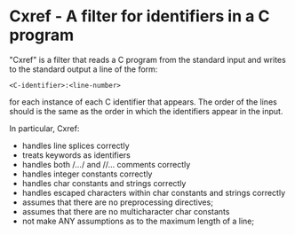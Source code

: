 # Cxref - A filter for identifiers in a C program

"Cxref" is a filter that reads a C program from the standard input and
writes to the standard output a line of the form:

`<C-identifier>:<line-number>`

for each instance of each C identifier that appears.  The order of the lines
should is the same as the order in which the identifiers appear in the input.

In particular, Cxref:
* handles line splices correctly
* treats keywords as identifiers
* handles both /*...*/ and //... comments correctly
* handles integer constants correctly
* handles char constants and strings correctly
* handles escaped characters within char constants and strings correctly
* assumes that there are no preprocessing directives;
* assumes that there are no multicharacter char constants
* not make ANY assumptions as to the maximum length of a line;

